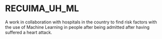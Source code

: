 # RECUIMA_UH_ML
A work in collaboration with hospitals in the country to find risk factors with the use of Machine Learning in people after being admitted after having suffered a heart attack.


